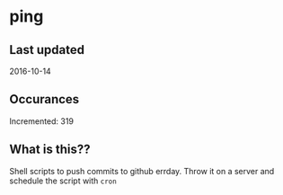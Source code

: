 # ping

## Last updated
2016-10-14

## Occurances
Incremented: 319

## What is this?? 
Shell scripts to push commits to github errday. Throw it on a server and schedule the script with `cron`
